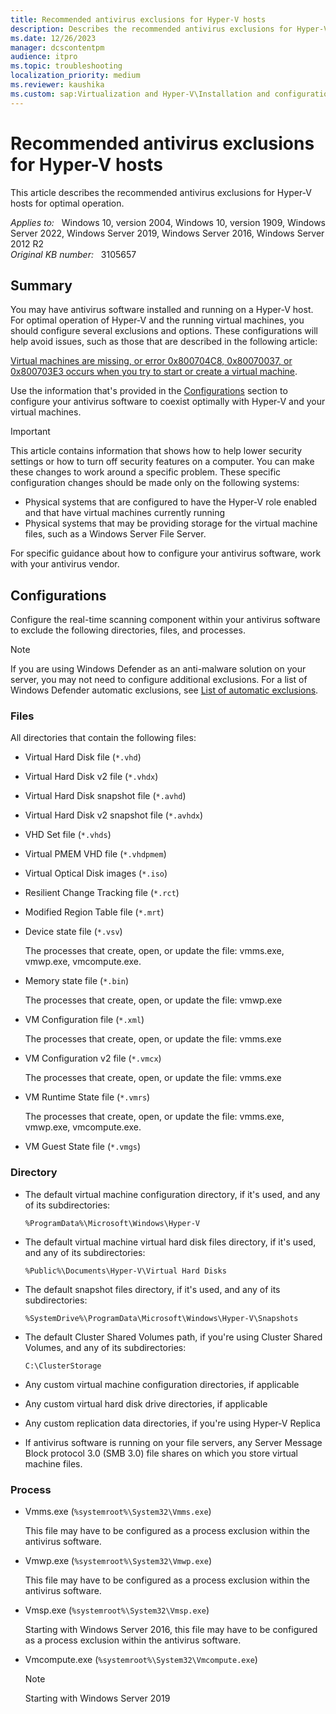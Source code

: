 ```yaml
---
title: Recommended antivirus exclusions for Hyper-V hosts
description: Describes the recommended antivirus exclusions for Hyper-V hosts. The purpose is for optimal operation of Hyper-V and the running virtual machines.
ms.date: 12/26/2023
manager: dcscontentpm
audience: itpro
ms.topic: troubleshooting
localization_priority: medium
ms.reviewer: kaushika
ms.custom: sap:Virtualization and Hyper-V\Installation and configuration of Hyper-V, csstroubleshoot
---
```

# Recommended antivirus exclusions for Hyper-V hosts

This article describes the recommended antivirus exclusions for Hyper-V hosts for optimal operation.

_Applies to:_ &nbsp; Windows 10, version 2004, Windows 10, version 1909, Windows Server 2022, Windows Server 2019, Windows Server 2016, Windows Server 2012 R2  
_Original KB number:_ &nbsp; 3105657

## Summary

You may have antivirus software installed and running on a Hyper-V host. For optimal operation of Hyper-V and the running virtual machines, you should configure several exclusions and options. These configurations will help avoid issues, such as those that are described in the following article:

[Virtual machines are missing, or error 0x800704C8, 0x80070037, or 0x800703E3 occurs when you try to start or create a virtual machine](https://support.microsoft.com/help/961804).

Use the information that's provided in the [Configurations](#configurations) section to configure your antivirus software to coexist optimally with Hyper-V and your virtual machines.

> [!IMPORTANT]
> This article contains information that shows how to help lower security settings or how to turn off security features on a computer. You can make these changes to work around a specific problem. These specific configuration changes should be made only on the following systems:
>
> - Physical systems that are configured to have the Hyper-V role enabled and that have virtual machines currently running
> - Physical systems that may be providing storage for the virtual machine files, such as a Windows Server File Server.

For specific guidance about how to configure your antivirus software, work with your antivirus vendor.

## Configurations

Configure the real-time scanning component within your antivirus software to exclude the following directories, files, and processes.

> [!NOTE]
> If you are using Windows Defender as an anti-malware solution on your server, you may not need to configure additional exclusions. For a list of Windows Defender automatic exclusions, see [List of automatic exclusions](/windows/security/threat-protection/windows-defender-antivirus/configure-server-exclusions-windows-defender-antivirus#list-of-automatic-exclusions).

### Files

All directories that contain the following files:

- Virtual Hard Disk file (`*.vhd`)

- Virtual Hard Disk v2 file (`*.vhdx`)

- Virtual Hard Disk snapshot file (`*.avhd`)

- Virtual Hard Disk v2 snapshot file (`*.avhdx`)

- VHD Set file (`*.vhds`)

- Virtual PMEM VHD file (`*.vhdpmem`)

- Virtual Optical Disk images (`*.iso`)

- Resilient Change Tracking file (`*.rct`)

- Modified Region Table file (`*.mrt`)

- Device state file (`*.vsv`)

    The processes that create, open, or update the file: vmms.exe, vmwp.exe, vmcompute.exe.

- Memory state file (`*.bin`)

    The processes that create, open, or update the file: vmwp.exe

- VM Configuration file (`*.xml`)

    The processes that create, open, or update the file: vmms.exe

- VM Configuration v2 file (`*.vmcx`)

    The processes that create, open, or update the file: vmms.exe

- VM Runtime State file (`*.vmrs`)

    The processes that create, open, or update the file: vmms.exe, vmwp.exe, vmcompute.exe.

- VM Guest State file (`*.vmgs`)

### Directory

- The default virtual machine configuration directory, if it's used, and any of its subdirectories:

    `%ProgramData%\Microsoft\Windows\Hyper-V`

- The default virtual machine virtual hard disk files directory, if it's used, and any of its subdirectories: 

    `%Public%\Documents\Hyper-V\Virtual Hard Disks`

- The default snapshot files directory, if it's used, and any of its subdirectories:

    `%SystemDrive%\ProgramData\Microsoft\Windows\Hyper-V\Snapshots`

- The default Cluster Shared Volumes path, if you're using Cluster Shared Volumes, and any of its subdirectories:

    `C:\ClusterStorage`

- Any custom virtual machine configuration directories, if applicable

- Any custom virtual hard disk drive directories, if applicable

- Any custom replication data directories, if you're using Hyper-V Replica

- If antivirus software is running on your file servers, any Server Message Block protocol 3.0 (SMB 3.0) file shares on which you store virtual machine files.

### Process

- Vmms.exe (`%systemroot%\System32\Vmms.exe`)

    This file may have to be configured as a process exclusion within the antivirus software.

- Vmwp.exe (`%systemroot%\System32\Vmwp.exe`)

    This file may have to be configured as a process exclusion within the antivirus software.

- Vmsp.exe (`%systemroot%\System32\Vmsp.exe`)

    Starting with Windows Server 2016, this file may have to be configured as a process exclusion within the antivirus software.

- Vmcompute.exe (`%systemroot%\System32\Vmcompute.exe`)

    > [!NOTE]
    > Starting with Windows Server 2019
